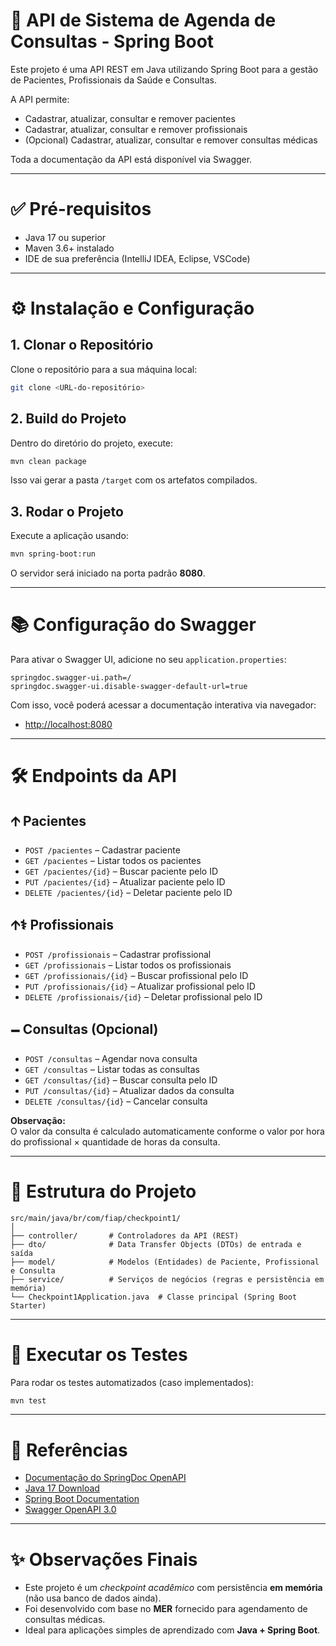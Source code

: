 # 🏥 API de Sistema de Agenda de Consultas - Spring Boot

Este projeto é uma API REST em Java utilizando Spring Boot para a gestão de Pacientes, Profissionais da Saúde e Consultas.

A API permite:
- Cadastrar, atualizar, consultar e remover pacientes
- Cadastrar, atualizar, consultar e remover profissionais
- (Opcional) Cadastrar, atualizar, consultar e remover consultas médicas

Toda a documentação da API está disponível via Swagger.

---

# ✅ Pré-requisitos
- Java 17 ou superior
- Maven 3.6+ instalado
- IDE de sua preferência (IntelliJ IDEA, Eclipse, VSCode)

---

# ⚙️ Instalação e Configuração

## 1. Clonar o Repositório
Clone o repositório para a sua máquina local:

```bash
git clone <URL-do-repositório>
```

## 2. Build do Projeto
Dentro do diretório do projeto, execute:

```bash
mvn clean package
```

Isso vai gerar a pasta `/target` com os artefatos compilados.

## 3. Rodar o Projeto
Execute a aplicação usando:

```bash
mvn spring-boot:run
```

O servidor será iniciado na porta padrão **8080**.

---

# 📚 Configuração do Swagger

Para ativar o Swagger UI, adicione no seu `application.properties`:

```properties
springdoc.swagger-ui.path=/
springdoc.swagger-ui.disable-swagger-default-url=true
```

Com isso, você poderá acessar a documentação interativa via navegador:

- [http://localhost:8080](http://localhost:8080)

---

# 🛠 Endpoints da API

## 🡩 Pacientes

- `POST /pacientes` – Cadastrar paciente
- `GET /pacientes` – Listar todos os pacientes
- `GET /pacientes/{id}` – Buscar paciente pelo ID
- `PUT /pacientes/{id}` – Atualizar paciente pelo ID
- `DELETE /pacientes/{id}` – Deletar paciente pelo ID

## 🡩‍⚕️ Profissionais

- `POST /profissionais` – Cadastrar profissional
- `GET /profissionais` – Listar todos os profissionais
- `GET /profissionais/{id}` – Buscar profissional pelo ID
- `PUT /profissionais/{id}` – Atualizar profissional pelo ID
- `DELETE /profissionais/{id}` – Deletar profissional pelo ID

## 🗕️ Consultas (Opcional)

- `POST /consultas` – Agendar nova consulta
- `GET /consultas` – Listar todas as consultas
- `GET /consultas/{id}` – Buscar consulta pelo ID
- `PUT /consultas/{id}` – Atualizar dados da consulta
- `DELETE /consultas/{id}` – Cancelar consulta

**Observação:**  
O valor da consulta é calculado automaticamente conforme o valor por hora do profissional × quantidade de horas da consulta.

---

# 🧹 Estrutura do Projeto

```
src/main/java/br/com/fiap/checkpoint1/
│
├── controller/       # Controladores da API (REST)
├── dto/              # Data Transfer Objects (DTOs) de entrada e saída
├── model/            # Modelos (Entidades) de Paciente, Profissional e Consulta
├── service/          # Serviços de negócios (regras e persistência em memória)
└── Checkpoint1Application.java  # Classe principal (Spring Boot Starter)
```

---

# 🧪 Executar os Testes

Para rodar os testes automatizados (caso implementados):

```bash
mvn test
```

---

# 🔗 Referências

- [Documentação do SpringDoc OpenAPI](https://springdoc.org/)
- [Java 17 Download](https://www.oracle.com/java/technologies/downloads/)
- [Spring Boot Documentation](https://spring.io/projects/spring-boot)
- [Swagger OpenAPI 3.0](https://swagger.io/specification/)

---

# ✨ Observações Finais
- Este projeto é um *checkpoint acadêmico* com persistência **em memória** (não usa banco de dados ainda).
- Foi desenvolvido com base no **MER** fornecido para agendamento de consultas médicas.
- Ideal para aplicações simples de aprendizado com **Java + Spring Boot**.

